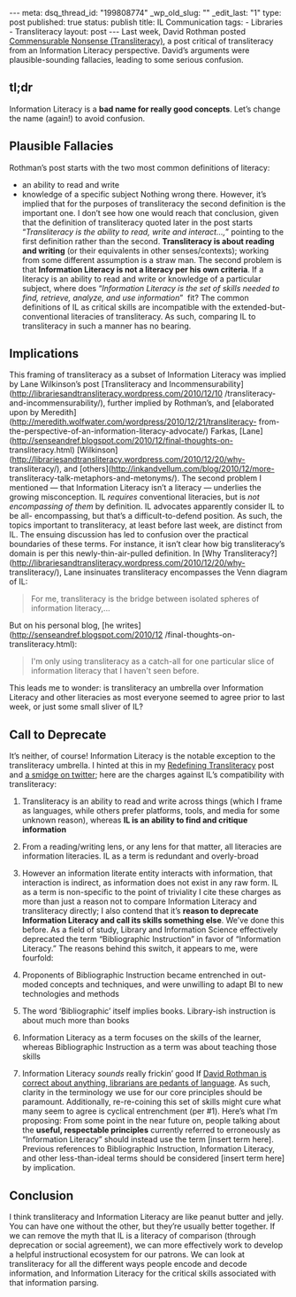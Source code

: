 --- meta: dsq_thread_id: "199808774" _wp_old_slug: "" _edit_last: "1" type: post published: true status: publish title: IL Communication tags: - Libraries - Transliteracy layout: post --- Last week, David Rothman posted [Commensurable Nonsense (Transliteracy)](http://davidrothman.net/2010/12/19/commensurable-nonsense-transliteracy/), a post critical of transliteracy from an Information Literacy perspective. David’s arguments were plausible-sounding fallacies, leading to some serious confusion. 

## tl;dr

Information Literacy is a **bad name for really good concepts**. Let’s change
the name (again!) to avoid confusion.

## Plausible Fallacies

Rothman’s post starts with the two most common definitions of literacy:

  * an ability to read and write
  * knowledge of a specific subject
Nothing wrong there. However, it’s implied that for the purposes of
transliteracy the second definition is the important one. I don’t see how one
would reach that conclusion, given that the definition of transliteracy quoted
later in the post starts “_Transliteracy is the ability to read, write and
interact...,_” pointing to the first definition rather than the second.
**Transliteracy is about reading and writing** (or their equivalents in other
senses/contexts); working from some different assumption is a straw man. The
second problem is that **Information Literacy is not a literacy per his own
criteria**. If a literacy is an ability to read and write or knowledge of a
particular subject, where does “_Information Literacy is the set of skills
needed to find, retrieve, analyze, and use information_”  fit? The common
definitions of IL as critical skills are incompatible with the extended-but-
conventional literacies of transliteracy. As such, comparing IL to
transliteracy in such a manner has no bearing.

## Implications

This framing of transliteracy as a subset of Information Literacy was implied
by Lane Wilkinson’s post [Transliteracy and
Incommensurability](http://librariesandtransliteracy.wordpress.com/2010/12/10
/transliteracy-and-incommensurability/), further implied by Rothman’s, and
[elaborated upon by
Meredith](http://meredith.wolfwater.com/wordpress/2010/12/21/transliteracy-
from-the-perspective-of-an-information-literacy-advocate/) Farkas,
[Lane](http://senseandref.blogspot.com/2010/12/final-thoughts-on-
transliteracy.html)
[Wilkinson](http://librariesandtransliteracy.wordpress.com/2010/12/20/why-
transliteracy/), and [others](http://inkandvellum.com/blog/2010/12/more-
transliteracy-talk-metaphors-and-metonyms/). The second problem I mentioned —
that Information Literacy isn’t a literacy — underlies the growing
misconception. IL _requires_ conventional literacies, but is _not encompassing
of them_ by definition. IL advocates apparently consider IL to be all-
encompassing, but that’s a difficult-to-defend position. As such, the topics
important to transliteracy, at least before last week, are distinct from IL.
The ensuing discussion has led to confusion over the practical boundaries of
these terms. For instance, it isn’t clear how big transliteracy’s domain is
per this newly-thin-air-pulled definition. In [Why
Transliteracy?](http://librariesandtransliteracy.wordpress.com/2010/12/20/why-
transliteracy/), Lane insinuates transliteracy encompasses the Venn diagram of
IL:

> For me, transliteracy is the bridge between isolated spheres of information
literacy,...

But on his personal blog, [he writes](http://senseandref.blogspot.com/2010/12
/final-thoughts-on-transliteracy.html):

> I'm only using transliteracy as a catch-all for one particular slice of
information literacy that I haven't seen before.

This leads me to wonder: is transliteracy an umbrella over Information
Literacy and other literacies as most everyone seemed to agree prior to last
week, or just some small sliver of IL?

## Call to Deprecate

It’s neither, of course! Information Literacy is the notable exception to the
transliteracy umbrella. I hinted at this in my [Redefining
Transliteracy](../2010/11/12/redefining-transliteracy/) post and [a smidge on
twitter](http://twitter.com/ao5357/status/17012153634525184); here are the
charges against IL’s compatibility with transliteracy:

  1. Transliteracy is an ability to read and write across things (which I frame as languages, while others prefer platforms, tools, and media for some unknown reason), whereas **IL is an ability to find and critique information**
  2. From a reading/writing lens, or any lens for that matter, all literacies are information literacies. IL as a term is redundant and overly-broad
  3. However an information literate entity interacts with information, that interaction is indirect, as information does not exist in any raw form. IL as a term is non-specific to the point of triviality
I cite these charges as more than just a reason not to compare Information
Literacy and transliteracy directly; I also contend that it’s **reason to
deprecate Information Literacy and call its skills something else**. We’ve
done this before. As a field of study, Library and Information Science
effectively deprecated the term “Bibliographic Instruction” in favor of
“Information Literacy.” The reasons behind this switch, it appears to me, were
fourfold:

  1. Proponents of Bibliographic Instruction became entrenched in out-moded concepts and techniques, and were unwilling to adapt BI to new technologies and methods
  2. The word ‘Bibliographic’ itself implies books. Library-ish instruction is about much more than books
  3. Information Literacy as a term focuses on the skills of the learner, whereas Bibliographic Instruction as a term was about teaching those skills
  4. Information Literacy _sounds_ really frickin’ good
If [David Rothman is correct about anything, librarians are pedants of
language](http://davidrothman.net/2010/12/22/pedantic-liquor-for-librarians/).
As such, clarity in the terminology we use for our core principles should be
paramount. Additionally, re-re-coining this set of skills might cure what many
seem to agree is cyclical entrenchment (per #1). Here’s what I’m proposing:
From some point in the near future on, people talking about the **useful,
respectable principles** currently referred to erroneously as “Information
Literacy” should instead use the term [insert term here]. Previous references
to Bibliographic Instruction, Information Literacy, and other less-than-ideal
terms should be considered [insert term here] by implication.

## Conclusion

I think transliteracy and Information Literacy are like peanut butter and
jelly. You can have one without the other, but they’re usually better
together. If we can remove the myth that IL is a literacy of comparison
(through deprecation or social agreement), we can more effectively work to
develop a helpful instructional ecosystem for our patrons. We can look at
transliteracy for all the different ways people encode and decode information,
and Information Literacy for the critical skills associated with that
information parsing.

